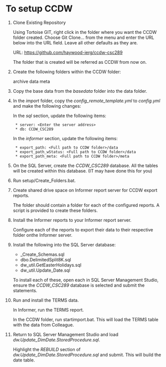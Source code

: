 # To setup CCDW

1. Clone Existing Repository

    Using Tortoise GIT, right click in the folder where you want the CCDW folder created.
    Choose Git Clone... from the menu and enter the URL below into the URL field. Leave 
    all other defaults as they are.

    URL: https://github.com/haywood-ierg/ccdw-csc289

    The folder that is created will be referred as CCDW from now on.

2. Create the following folders within the CCDW folder:

    archive
    data
    meta

3. Copy the base data from the *basedata* folder into the data folder.

4. In the *import* folder, copy the *config_remote_template.yml* to *config.yml* and make the following changes:

    In the *sql* section, update the following items:

        * server: <Enter the server address>
        * db: CCDW_CSC289
    
    In the *informer* section, update the following items:

        * export_path: <Full path to CCDW folder>/data
        * export_path_wStatus: <Full path to CCDW folder>/data
        * export_path_meta: <Full path to CCDW folder>/meta

5. On the SQL Server, create the *CCDW_CSC289* database. All the tables will be created within this database.
   (IT may have done this for you)

6. Run setup/Create_Folders.bat.

7. Create shared drive space on Informer report server for CCDW export reports.

    The folder should contain a folder for each of the configured reports. A script is provided to create these folders.

8. Install the Informer reports to your Informer report server.

    Configure each of the reports to export their data to their respective folder onthe Informer server.

9. Install the following into the SQL Server database:

    * _Create_Schemas.sql
    * dbo.DelimitedSplit8K.sql
    * dw_util.GetEasterHolidays.sql
    * dw_util.Update_Date.sql

    To install each of these, open each in SQL Server Management Studio, ensure the *CCDW_CSC289* database is selected and submit the statements.

10. Run and install the TERMS data.

    In Informer, run the TERMS report.

    In the CCDW folder, run startimport.bat. This will load the TERMS table with the data from Colleague.

11. Return to SQL Server Management Studio and load *dw.Update_DimDate.StoredProcedure.sql*.
    
    Highlight the *REBUILD* section of *dw.Update_DimDate.StoredProcedure.sql* and submit. This will build the date table.

